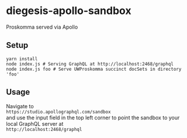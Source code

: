 # diegesis-apollo-sandbox
Proskomma served via Apollo

## Setup
```
yarn install
node index.js # Serving GraphQL at http://localhost:2468/graphql
node index.js foo # Serve UWProskomma succinct docSets in directory 'foo'
```

## Usage
Navigate to  
`https://studio.apollographql.com/sandbox`  
and use the input field in the top left corner to point the sandbox to your local GraphQL server at  
`http://localhost:2468/graphql`
